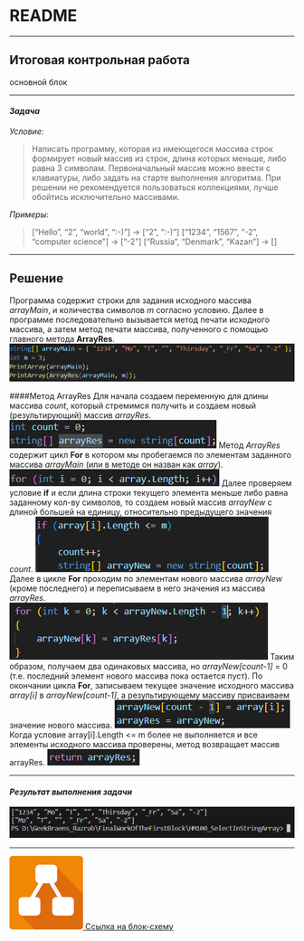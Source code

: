 # README
---
## Итоговая контрольная работа
основной блок

___

#### ___Задача___
_Условие:_
>Написать программу, которая из имеющегося массива строк формирует новый массив из строк, длина которых меньше, либо равна 3 символам. Первоначальный массив можно ввести с клавиатуры, либо задать на старте выполнения алгоритма. При решении не рекомендуется пользоваться коллекциями, лучше обойтись исключительно массивами.


_Примеры:_
>[“Hello”, “2”, “world”, “:-)”] → [“2”, “:-)”]
[“1234”, “1567”, “-2”, “computer science”] → [“-2”]
[“Russia”, “Denmark”, “Kazan”] → []

___


## Решение

Программа содержит строки для задания исходного массива _arrayMain_, и количества символов _m_ согласно условию. Далее в программе последовательно вызывается метод печати исходного массива, а затем метод печати массива, полученного с помощью главного метода __ArrayRes__.
![main](image.png)

####Метод ArrayRes
Для начала создаем переменную для длины массива _count_, который стремимся получить и создаем новый (результирующий) массив _arrayRes_.
![count_arrayRes](image-1.png)
Метод _ArrayRes_ содержит цикл __For__ в котором мы пробегаемся по элементам заданного массива _arrayMain_ (или в методе он назван как _array_).
![For](image-2.png)
Далее проверяем условие __if__ и если длина строки текущего элемента меньше либо равна заданному кол-ву символов, то создаем новый массив _arrayNew_ с длиной большей на единицу, относительно предыдущего значения _count_.
![If](image-3.png)
Далее в цикле __For__ проходим по элементам нового массива _arrayNew_ (кроме последнего) и переписываем в него значения из массива _arrayRes_.
![For_new](image-4.png)
Таким образом, получаем два одинаковых массива, но _arrayNew[count-1]_ = 0 (т.е. последний элемент нового массива пока остается пуст). По окончании цикла __For__, записываем текущее значение исходного массива _array[i]_ в _arrayNew[count-1]_, а результирующему массиву присваиваем значение нового массива.
![Alt text](image-5.png)
Когда условие array[i].Length <= m более не выполняется и все элементы исходного массива проверены, метод возвращает массив arrayRes.
![Alt text](image-6.png)
___

#### ___Результат выполнения задачи___
![Alt text](image-7.png)

___

[![app.diagrams.net](images.png)
Ссылка на блок-схему](https://drive.google.com/file/d/1kb3kthg9Mbl5acuot6GQYQBBgYv-wvZL/view?usp=sharing)



